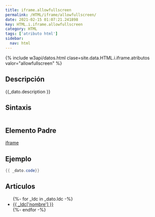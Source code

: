 ```yaml
---
title: iframe.allowfullscreen
permalink: /HTML/iframe/allowfullscreen/
date: 2021-02-15 01:07:21.241898
key: HTML.i.iframe.allowfullscreen
category: HTML
tags: ['atributo html']
sidebar: 
  nav: html
---
```


{% include w3api/datos.html clase=site.data.HTML.i.iframe.atributos valor="allowfullscreen" %}

## Descripción
{{_dato.description }}

## Sintaxis
~~~html
~~~

## Elemento Padre
[iframe](/HTML/iframe/)

## Ejemplo
~~~java
{{ _dato.code}}
~~~

## Artículos
<ul>
{%- for _ldc in _dato.ldc -%}
   <li>
       <a href="{{_ldc['url'] }}">{{ _ldc['nombre'] }}</a>
   </li>
{%- endfor -%}
</ul>
